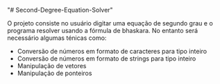 "# Second-Degree-Equation-Solver"

O projeto consiste no usuário digitar uma equação de segundo grau e o programa resolver usando a fórmula de bhaskara. No entanto será necessário algumas ténicas como: 
- Conversão de números em formato de caracteres para tipo inteiro
- Conversão de números em formato de strings para tipo inteiro
- Manipulação de vetores
- Manipulação de ponteiros
